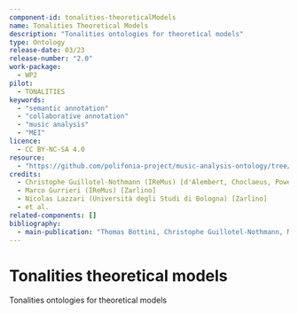 ```yaml
---
component-id: tonalities-theoreticalModels
name: Tonalities Theoretical Models
description: "Tonalities ontologies for theoretical models"
type: Ontology
release-date: 03/23
release-number: "2.0"
work-package:
  - WP2
pilot:
  - TONALITIES
keywords:
  - "semantic annotation"
  - "collaborative annotation"
  - "music analysis"
  - "MEI"
licence:
  - CC BY-NC-SA 4.0
resource:
  - "https://github.com/polifonia-project/music-analysis-ontology/tree/main/theoreticalModels"
credits:
  - Christophe Guillotel-Nothmann (IReMus) [d'Alembert, Choclaeus, Powers, Praetorius, Zarlino] 
  - Marco Gurrieri (IReMus) [Zarlino]
  - Nicolas Lazzari (Università degli Studi di Bologna) [Zarlino]
  - et al.
related-components: []
bibliography:
  - main-publication: "Thomas Bottini, Christophe Guillotel-Nothmann, Marco Gurrieri, Félix Poullet-Pagès. Tonalities: a Collaborative Annotation Interface for Music Analysis. Musical Heritage Knowledge Graphs workshop during the 22nd International Semantic Web Conference 2022, Oct 2022, Hangzhou, China. ⟨hal-03923731⟩"
---
```


# Tonalities theoretical models

Tonalities ontologies for theoretical models

